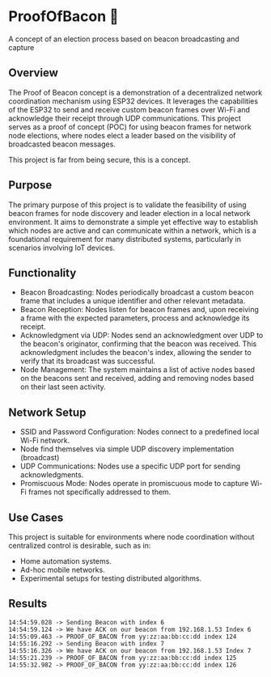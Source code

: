 # ProofOfBacon 🥓
A concept of an election process based on beacon broadcasting and capture

## Overview

The Proof of Beacon concept is a demonstration of a decentralized network coordination mechanism using ESP32 devices. It leverages the capabilities of the ESP32 to send and receive custom beacon frames over Wi-Fi and acknowledge their receipt through UDP communications. This project serves as a proof of concept (POC) for using beacon frames for network node elections, where nodes elect a leader based on the visibility of broadcasted beacon messages.

This project is far from being secure, this is a concept.

## Purpose

The primary purpose of this project is to validate the feasibility of using beacon frames for node discovery and leader election in a local network environment. It aims to demonstrate a simple yet effective way to establish which nodes are active and can communicate within a network, which is a foundational requirement for many distributed systems, particularly in scenarios involving IoT devices.

## Functionality

- Beacon Broadcasting: Nodes periodically broadcast a custom beacon frame that includes a unique identifier and other relevant metadata.
- Beacon Reception: Nodes listen for beacon frames and, upon receiving a frame with the expected parameters, process and acknowledge its receipt.
- Acknowledgment via UDP: Nodes send an acknowledgment over UDP to the beacon's originator, confirming that the beacon was received. This acknowledgment includes the beacon's index, allowing the sender to verify that its broadcast was successful.
- Node Management: The system maintains a list of active nodes based on the beacons sent and received, adding and removing nodes based on their last seen activity.

## Network Setup

- SSID and Password Configuration: Nodes connect to a predefined local Wi-Fi network.
- Node find themselves via simple UDP discovery implementation (broadcast)
- UDP Communications: Nodes use a specific UDP port for sending acknowledgments.
- Promiscuous Mode: Nodes operate in promiscuous mode to capture Wi-Fi frames not specifically addressed to them.


## Use Cases

This project is suitable for environments where node coordination without centralized control is desirable, such as in:

- Home automation systems.
- Ad-hoc mobile networks. 
- Experimental setups for testing distributed algorithms.

## Results

```
14:54:59.028 -> Sending Beacon with index 6
14:54:59.124 -> We have ACK on our beacon from 192.168.1.53 Index 6
14:55:09.463 -> PROOF_OF_BACON from yy:zz:aa:bb:cc:dd index 124
14:55:16.292 -> Sending Beacon with index 7
14:55:16.326 -> We have ACK on our beacon from 192.168.1.53 Index 7
14:55:21.239 -> PROOF_OF_BACON from yy:zz:aa:bb:cc:dd index 125
14:55:32.982 -> PROOF_OF_BACON from yy:zz:aa:bb:cc:dd index 126
```
